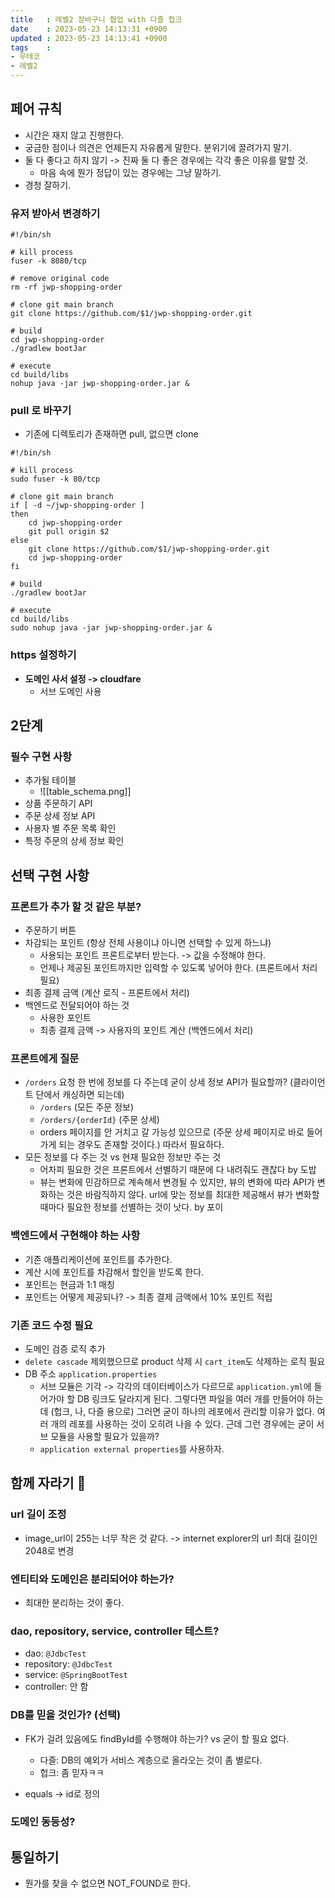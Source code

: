 ```yaml
---
title   : 레벨2 장바구니 협업 with 다즐 헙크
date    : 2023-05-23 14:13:31 +0900
updated : 2023-05-23 14:13:41 +0900
tags    : 
- 우테코
- 레벨2
---
```


## 페어 규칙
- 시간은 재지 않고 진행한다.
- 궁금한 점이나 의견은 언제든지 자유롭게 말한다. 분위기에 끌려가지 말기. 
- 둘 다 좋다고 하지 않기 -> 진짜 둘 다 좋은 경우에는 각각 좋은 이유를 말할 것.
	- 마음 속에 뭔가 정답이 있는 경우에는 그냥 말하기.
- 경청 잘하기.

### 유저 받아서 변경하기

```shell
#!/bin/sh

# kill process
fuser -k 8080/tcp

# remove original code
rm -rf jwp-shopping-order

# clone git main branch
git clone https://github.com/$1/jwp-shopping-order.git

# build
cd jwp-shopping-order
./gradlew bootJar

# execute
cd build/libs
nohup java -jar jwp-shopping-order.jar &
```

### pull 로 바꾸기

- 기존에 디렉토리가 존재하면 pull, 없으면 clone

```shell
#!/bin/sh

# kill process
sudo fuser -k 80/tcp

# clone git main branch
if [ -d ~/jwp-shopping-order ]
then
	cd jwp-shopping-order
	git pull origin $2
else
	git clone https://github.com/$1/jwp-shopping-order.git
	cd jwp-shopping-order
fi

# build
./gradlew bootJar

# execute
cd build/libs
sudo nohup java -jar jwp-shopping-order.jar &
```

### https 설정하기
- **도메인 사서 설정 -> cloudfare** 
	- 서브 도메인 사용

## 2단계

### 필수 구현 사항

- 추가될 테이블
	- ![[table_schema.png]]
- 상품 주문하기 API
- 주문 상세 정보 API
- 사용자 별 주문 목록 확인
- 특정 주문의 상세 정보 확인

## 선택 구현 사항

### 프론트가 추가 할 것 같은 부분?
- 주문하기 버튼
- 차감되는 포인트 (항상 전체 사용이냐 아니면 선택할 수 있게 하느냐)
	- 사용되는 포인트 프론트로부터 받는다. -> 값을 수정해야 한다.
	- 언제나 제공된 포인트까지만 입력할 수 있도록 넣어야 한다. (프론트에서 처리 필요)
- 최종 결제 금액 (계산 로직 - 프론트에서 처리)
- 백엔드로 전달되어야 하는 것
	- 사용한 포인트
	- 최종 결제 금액 -> 사용자의 포인트 계산 (백엔드에서 처리)

### 프론트에게 질문
- `/orders` 요청 한 번에 정보를 다 주는데 굳이 상세 정보 API가 필요할까? (클라이언트 단에서 캐싱하면 되는데)
	- `/orders` (모든 주문 정보)
	- `/orders/{orderId}` (주문 상세)
	- orders 페이지를 안 거치고 갈 가능성 있으므로 (주문 상세 페이지로 바로 들어가게 되는 경우도 존재할 것이다.) 따라서 필요하다.
- 모든 정보를 다 주는 것 vs 현재 필요한 정보만 주는 것
	- 어차피 필요한 것은 프론트에서 선별하기 때문에 다 내려줘도 괜찮다 by 도밥
	- 뷰는 변화에 민감하므로 계속해서 변경될 수 있지만, 뷰의 변화에 따라 API가 변화하는 것은 바람직하지 않다. url에 맞는 정보를 최대한 제공해서 뷰가 변화할 때마다 필요한 정보를 선별하는 것이 낫다. by 포이

### 백엔드에서 구현해야 하는 사항
- 기존 애플리케이션에 포인트를 추가한다.
- 계산 시에 포인트를 차감해서 할인을 받도록 한다.
- 포인트는 현금과 1:1 매칭
- 포인트는 어떻게 제공되나? -> 최종 결제 금액에서 10% 포인트 적립

###  기존 코드 수정 필요
- 도메인 검증 로직 추가
- `delete cascade` 제외했으므로 product 삭제 시 `cart_item`도 삭제하는 로직 필요
- DB 주소 `application.properties`
	- 서브 모듈은 기각 -> 각각의 데이터베이스가 다르므로 `application.yml`에 들어가야 할 DB 링크도 달라지게 된다. 그렇다면 파일을 여러 개를 만들어야 하는데 (헙크, 나, 다즐 용으로) 그러면 굳이 하나의 레포에서 관리할 이유가 없다. 여러 개의 레포를 사용하는 것이 오히려 나을 수 있다. 근데 그런 경우에는 굳이 서브 모듈을 사용할 필요가 있을까?
	- `application external properties`를 사용하자.

## 함께 자라기 🌱

### url 길이 조정
- image_url이 255는 너무 작은 것 같다. -> internet explorer의 url 최대 길이인 2048로 변경

### 엔티티와 도메인은 분리되어야 하는가?
- 최대한 분리하는 것이 좋다.

### dao, repository, service, controller 테스트?
- dao: `@JdbcTest`
- repository: `@JdbcTest`
- service: `@SpringBootTest`
- controller: 안 함

### DB를 믿을 것인가? (선택)
- FK가 걸려 있음에도 findById를 수행해야 하는가? vs 굳이 할 필요 없다.
	- 다즐: DB의 예외가 서비스 계층으로 올라오는 것이 좀 별로다.
	- 헙크: 좀 믿자ㅋㅋ

- equals -> id로 정의

### 도메인 동등성?

## 통일하기
- 뭔가를 찾을 수 없으면 NOT_FOUND로 한다.